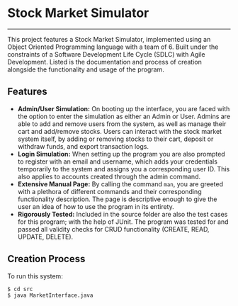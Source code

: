# Stock Market Simulator

---
This project features a Stock Market Simulator, implemented using an Object Oriented Programming language with a team of 6. Built under the constraints of a Software Development Life Cycle (SDLC) with Agile Development. Listed is the documentation and process of creation alongside the functionality and usage of the program.

## Features
- **Admin/User Simulation:** On booting up the interface, you are faced with the option to enter the simulation as either an Admin or User. Admins are able to add and remove users from the system, as well as manage their cart and add/remove stocks. Users can interact with the stock market system itself, by adding or removing stocks to their cart, deposit or withdraw funds, and export transaction logs.
- **Login Simulation:** When setting up the program you are also prompted to register with an email and username, which adds your credentials temporarily to the system and assigns you a corresponding user ID. This also applies to accounts created through the admin command.
- **Extensive Manual Page:** By calling the command `man`, you are greeted with a plethora of different commands and their corresponding functionality description. The page is descriptive enough to give the user an idea of how to use the program in its entirety.
- **Rigorously Tested:** Included in the source folder are also the test cases for this program; with the help of JUnit. The program was tested for and passed all validity checks for CRUD functionality (CREATE, READ, UPDATE, DELETE).

## Creation Process

To run this system:

```bash
$ cd src
$ java MarketInterface.java
```
